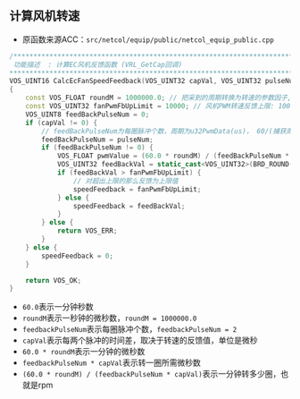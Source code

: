 ## 计算风机转速

-   原函数来源ACC：`src/netcol/equip/public/netcol_equip_public.cpp`

```C++
/*****************************************************************************
 功能描述  : 计算EC风机反馈函数 (VRL_GetCap回调)
*****************************************************************************/
VOS_UINT16 CalcEcFanSpeedFeedback(VOS_UINT32 capVal, VOS_UINT32 pulseNum, VOS_UINT32 &speedFeedback)
{
    const VOS_FLOAT roundM = 1000000.0; // 把采到的周期转换为转速的参数因子,系数：1000000.0
    const VOS_UINT32 fanPwmFbUpLimit = 10000; // 风机PWM转速反馈上限: 10000
    VOS_UINT8 feedBackPulseNum = 0;
    if (capVal != 0) {
        // feedBackPulseNum为每圈脉冲个数，周期为u32PwmData(us)， 60/(捕获周期*3)为每分钟的转数
        feedBackPulseNum = pulseNum;
        if (feedBackPulseNum != 0) {
            VOS_FLOAT pwmValue = (60.0 * roundM) / (feedBackPulseNum * capVal); // 计算系数：60.0
            VOS_UINT32 feedBackVal = static_cast<VOS_UINT32>(BRD_ROUND(pwmValue));
            if (feedBackVal > fanPwmFbUpLimit) {
                // 对超出上限的那么反馈为上限值
                speedFeedback = fanPwmFbUpLimit;
            } else {
                speedFeedback = feedBackVal;
            }
        } else {
            return VOS_ERR;
        }
    } else {
        speedFeedback = 0;
    }

    return VOS_OK;
}
```

-   `60.0`表示一分钟秒数
-   `roundM`表示一秒钟的微秒数，`roundM = 1000000.0`
-   `feedbackPulseNum`表示每圈脉冲个数，`feedbackPulseNum = 2`
-   `capVal`表示每两个脉冲的时间差，取决于转速的反馈值，单位是微秒
-   `60.0 * roundM`表示一分钟的微秒数
-   `feedbackPulseNum * capVal`表示转一圈所需微秒数
-   `(60.0 * roundM) / (feedbackPulseNum * capVal)`表示一分钟转多少圈，也就是rpm

